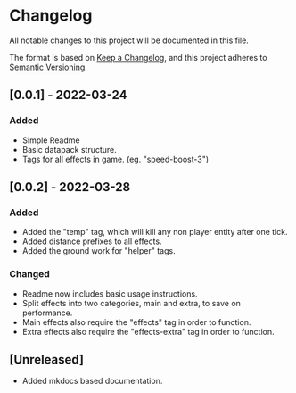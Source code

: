 # Changelog
All notable changes to this project will be documented in this file.

The format is based on [Keep a Changelog](https://keepachangelog.com/en/1.0.0/),
and this project adheres to [Semantic Versioning](https://semver.org/spec/v2.0.0.html).

## [0.0.1] - 2022-03-24
### Added
- Simple Readme
- Basic datapack structure.
- Tags for all effects in game. (eg. "speed-boost-3")

## [0.0.2] - 2022-03-28
### Added
- Added the "temp" tag, which will kill any non player entity after one tick.
- Added distance prefixes to all effects.
- Added the ground work for "helper" tags.

### Changed
- Readme now includes basic usage instructions.
- Split effects into two categories, main and extra, to save on performance.
- Main effects also require the "effects" tag in order to function.
- Extra effects also require the "effects-extra" tag in order to function.

## [Unreleased]
- Added mkdocs based documentation.
